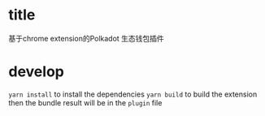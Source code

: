 # title
基于chrome extension的Polkadot 生态钱包插件

# develop
`yarn install` to install the dependencies 
`yarn build` to build the extension  
then the bundle result will be in the `plugin` file